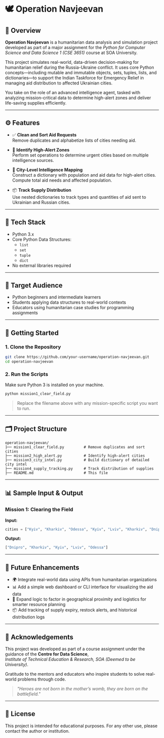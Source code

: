 # 🕊️ Operation Navjeevan

## 📖 Overview

**Operation Navjeevan** is a humanitarian data analysis and simulation project developed as part of a major assignment for the *Python for Computer Science and Data Science 1 (CSE 3651)* course at SOA University.

This project simulates real-world, data-driven decision-making for humanitarian relief during the Russia-Ukraine conflict. It uses core Python concepts—including mutable and immutable objects, sets, tuples, lists, and dictionaries—to support the Indian Taskforce for Emergency Relief in managing aid distribution to affected Ukrainian cities.

You take on the role of an advanced intelligence agent, tasked with analyzing mission-critical data to determine high-alert zones and deliver life-saving supplies efficiently.

---

## ⚙️ Features

- ✅ **Clean and Sort Aid Requests**  
  Remove duplicates and alphabetize lists of cities needing aid.

- 🚨 **Identify High-Alert Zones**  
  Perform set operations to determine urgent cities based on multiple intelligence sources.

- 🧠 **City-Level Intelligence Mapping**  
  Construct a dictionary with population and aid data for high-alert cities. Compute total aid needs and affected population.

- 📦 **Track Supply Distribution**  
  Use nested dictionaries to track types and quantities of aid sent to Ukrainian and Russian cities.

---

## 🧪 Tech Stack

- Python 3.x
- Core Python Data Structures:
  - `list`
  - `set`
  - `tuple`
  - `dict`
- No external libraries required

---

## 🎯 Target Audience

- Python beginners and intermediate learners  
- Students applying data structures to real-world contexts  
- Educators using humanitarian case studies for programming assignments

---

## 🚀 Getting Started

### 1. Clone the Repository

```bash
git clone https://github.com/your-username/operation-navjeevan.git
cd operation-navjeevan
```

### 2. Run the Scripts

Make sure Python 3 is installed on your machine.

```bash
python mission1_clear_field.py
```

> Replace the filename above with any mission-specific script you want to run.

---

## 🗂️ Project Structure

```
operation-navjeevan/
├── mission1_clear_field.py         # Remove duplicates and sort cities
├── mission2_high_alert.py          # Identify high-alert cities
├── mission3_city_intel.py          # Build dictionary of detailed city intel
├── mission4_supply_tracking.py     # Track distribution of supplies
├── README.md                       # This file
```

---

## 📊 Sample Input & Output

### Mission 1: Clearing the Field

**Input:**
```python
cities = ["Kyiv", "Kharkiv", "Odessa", "Kyiv", "Lviv", "Kharkiv", "Dnipro"]
```

**Output:**
```python
["Dnipro", "Kharkiv", "Kyiv", "Lviv", "Odessa"]
```

---

## 🔮 Future Enhancements

- 🌍 Integrate real-world data using APIs from humanitarian organizations  
- 📊 Add a simple web dashboard or CLI interface for visualizing the aid data  
- 🧭 Expand logic to factor in geographical proximity and logistics for smarter resource planning  
- 📦 Add tracking of supply expiry, restock alerts, and historical distribution logs

---

## 🙌 Acknowledgements

This project was developed as part of a course assignment under the guidance of the **Centre for Data Science**,  
*Institute of Technical Education & Research, SOA (Deemed to be University)*.

Gratitude to the mentors and educators who inspire students to solve real-world problems through code.

> *"Heroes are not born in the mother’s womb, they are born on the battlefield."*

---

## 📄 License

This project is intended for educational purposes. For any other use, please contact the author or institution.
